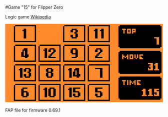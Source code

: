 #Game "15" for Flipper Zero

Logic game [Wikipedia](https://en.wikipedia.org/wiki/15_puzzle)

![Game screen](images/Game15.png)

FAP file for firmware 0.69.1

